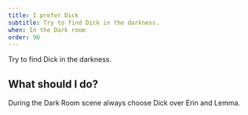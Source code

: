 ```yaml
---
title: I prefer Dick
subtitle: Try to find Dick in the darkness.
when: In the Dark room
order: 90
---
```


Try to find Dick in the darkness.

## What should I do?
During the Dark Room scene always choose Dick over Erin and Lemma.